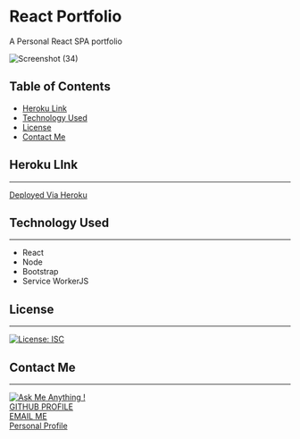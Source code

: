 # React Portfolio

A Personal React SPA portfolio

![Screenshot (34)](https://user-images.githubusercontent.com/72768374/120941977-5de78400-c6eb-11eb-8f1e-7d3d5253359e.png)

## Table of Contents
  * [Heroku Link](#heroku-link)
  * [Technology Used](#technology-used)
  * [License](#license)
  * [Contact Me](#contact-me)

## Heroku LInk
***
[Deployed Via Heroku](https://react-portfolio-coryneel.herokuapp.com/)

## Technology Used
***
- React
- Node
- Bootstrap
- Service WorkerJS

## License
***
[![License: ISC](https://img.shields.io/badge/License-ISC-blue.svg)](https://opensource.org/licenses/ISC)

## Contact Me
***
[![Ask Me Anything !](https://img.shields.io/badge/Ask%20me-anything-1abc9c.svg)](https://GitHub.com/Naereen/ama)   
[GITHUB PROFILE](https://github.com/cocobeware83)  
[EMAIL ME](mailto:corycneel@gmail.com)  
[Personal Profile](https://react-portfolio-coryneel.herokuapp.com/)
